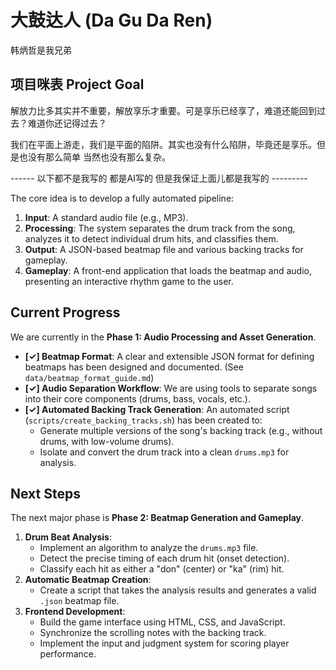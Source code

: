 # 大鼓达人 (Da Gu Da Ren)

韩炳哲是我兄弟

## 项目咪表 Project Goal

解放力比多其实并不重要，解放享乐才重要。可是享乐已经享了，难道还能回到过去？难道你还记得过去？

我们在平面上游走，我们是平面的陷阱。其实也没有什么陷阱，毕竟还是享乐。但是也没有那么简单 当然也没有那么复杂。

------ 以下都不是我写的 都是AI写的 但是我保证上面儿都是我写的 ---------


The core idea is to develop a fully automated pipeline:
1.  **Input**: A standard audio file (e.g., MP3).
2.  **Processing**: The system separates the drum track from the song, analyzes it to detect individual drum hits, and classifies them.
3.  **Output**: A JSON-based beatmap file and various backing tracks for gameplay.
4.  **Gameplay**: A front-end application that loads the beatmap and audio, presenting an interactive rhythm game to the user.

## Current Progress

We are currently in the **Phase 1: Audio Processing and Asset Generation**.

- **[✓] Beatmap Format**: A clear and extensible JSON format for defining beatmaps has been designed and documented. (See `data/beatmap_format_guide.md`)
- **[✓] Audio Separation Workflow**: We are using tools to separate songs into their core components (drums, bass, vocals, etc.).
- **[✓] Automated Backing Track Generation**: An automated script (`scripts/create_backing_tracks.sh`) has been created to:
    - Generate multiple versions of the song's backing track (e.g., without drums, with low-volume drums).
    - Isolate and convert the drum track into a clean `drums.mp3` for analysis.

## Next Steps

The next major phase is **Phase 2: Beatmap Generation and Gameplay**.

1.  **Drum Beat Analysis**:
    - Implement an algorithm to analyze the `drums.mp3` file.
    - Detect the precise timing of each drum hit (onset detection).
    - Classify each hit as either a "don" (center) or "ka" (rim) hit.
2.  **Automatic Beatmap Creation**:
    - Create a script that takes the analysis results and generates a valid `.json` beatmap file.
3.  **Frontend Development**:
    - Build the game interface using HTML, CSS, and JavaScript.
    - Synchronize the scrolling notes with the backing track.
    - Implement the input and judgment system for scoring player performance.
